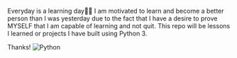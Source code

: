 Everyday is a learning day💪🏼
I am motivated to learn and become a better person than I was yesterday due to the fact that I have a desire to prove MYSELF that I am capable of learning and not quit. 
This repo will be lessons I learned or projects I have built using Python 3.

Thanks!
![Python](https://img.shields.io/badge/python-3670A0?style=for-the-badge&logo=python&logoColor=ffdd54)
